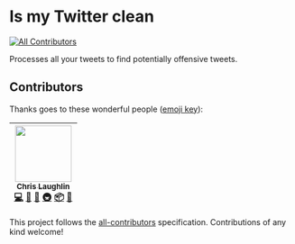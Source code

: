 # Is my Twitter clean
[![All Contributors](https://img.shields.io/badge/all_contributors-1-orange.svg?style=flat-square)](#contributors)

Processes all your tweets to find potentially offensive tweets.

## Contributors

Thanks goes to these wonderful people ([emoji key](https://github.com/kentcdodds/all-contributors#emoji-key)):

<!-- ALL-CONTRIBUTORS-LIST:START - Do not remove or modify this section -->
<!-- prettier-ignore -->
| [<img src="https://avatars0.githubusercontent.com/u/495517?v=4" width="100px;"/><br /><sub><b>Chris Laughlin</b></sub>](http://www.christopherlaughlin.co.uk)<br />[💻](https://github.com/chrislaughlin/is-my-twitter-clean/commits?author=chrislaughlin "Code") [📖](https://github.com/chrislaughlin/is-my-twitter-clean/commits?author=chrislaughlin "Documentation") [🤔](#ideas-chrislaughlin "Ideas, Planning, & Feedback") [🚇](#infra-chrislaughlin "Infrastructure (Hosting, Build-Tools, etc)") [📦](#platform-chrislaughlin "Packaging/porting to new platform") [🔧](#tool-chrislaughlin "Tools") |
| :---: |
<!-- ALL-CONTRIBUTORS-LIST:END -->

This project follows the [all-contributors](https://github.com/kentcdodds/all-contributors) specification. Contributions of any kind welcome!